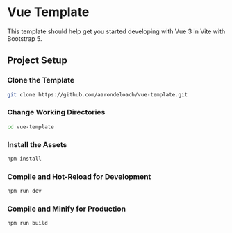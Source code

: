 # Vue Template

This template should help get you started developing with Vue 3 in Vite with Bootstrap 5.


## Project Setup

### Clone the Template

```sh
git clone https://github.com/aarondeloach/vue-template.git
```

### Change Working Directories

```sh
cd vue-template
```

### Install the Assets

```sh
npm install
```

### Compile and Hot-Reload for Development

```sh
npm run dev
```

### Compile and Minify for Production

```sh
npm run build
```
